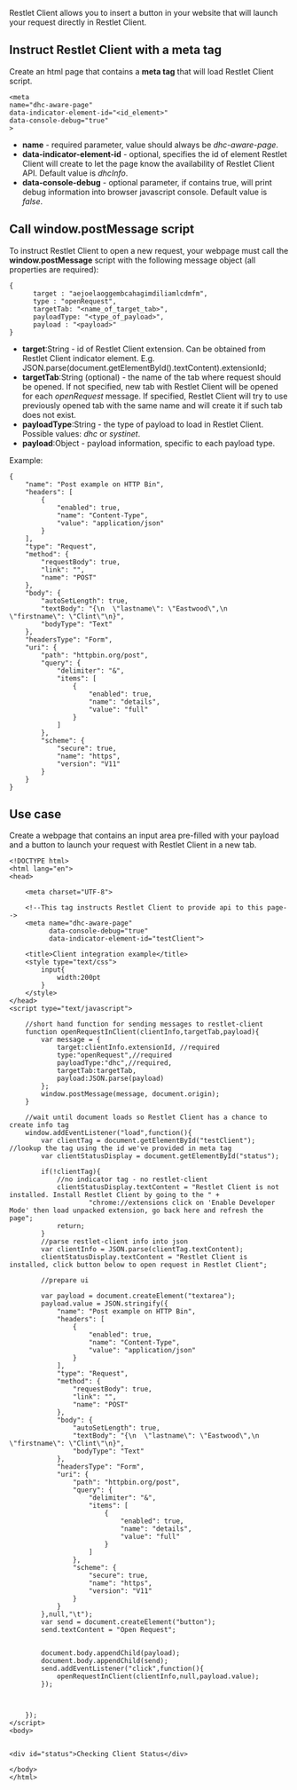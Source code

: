 Restlet Client allows you to insert a button in your website that will launch your request directly in Restlet Client.

<a class="anchor" name="instruct-restlet-client-with-a-meta-tag"></a>
## Instruct Restlet Client with a meta tag

Create an html page that contains a **meta tag** that will load Restlet Client script.

<pre class="language-markup"><code class="language-markup">&lt;meta
name=&quot;dhc-aware-page&quot;
data-indicator-element-id=&quot;&lt;id_element&gt;&quot;
data-console-debug=&quot;true&quot;
&gt;
</code></pre>

- **name** - required parameter, value should always be *dhc-aware-page*.
- **data-indicator-element-id** - optional, specifies the id of element Restlet Client will create to let the page know the availability of Restlet Client API. Default value is *dhcInfo*.
- **data-console-debug** - optional parameter, if contains true, will print debug information into browser javascript console. Default value is *false*.

<a class="anchor" name="call-window-postmessage-script"></a>
## Call window.postMessage script

To instruct Restlet Client to open a new request, your webpage must call the **window.postMessage** script with the following message object (all properties are required):

<pre class="language-javascript"><code class="language-javascript">{
      target : &quot;aejoelaoggembcahagimdiliamlcdmfm&quot;,
      type : &quot;openRequest&quot;,
      targetTab: &quot;&lt;name_of_target_tab&gt;&quot;,
      payloadType: &quot;&lt;type_of_payload&gt;&quot;,
      payload : &quot;&lt;payload&gt;&quot;
}
</code></pre>

- **target**:String - id of Restlet Client extension. Can be obtained from Restlet Client indicator element. E.g.
JSON.parse(document.getElementById(<id of  indicator element>).textContent).extensionId;
- **targetTab**:String (optional) - the name of the tab where request should be opened. If not specified, new tab with Restlet Client will be opened for each *openRequest* message. If specified, Restlet Client will try to use previously opened tab with the same  name and will create it if such tab does not exist.
- **payloadType**:String - the type of payload to load in Restlet Client. Possible values: *dhc* or *systinet*.
- **payload**:Object - payload information, specific to each payload type.

Example:

<pre class="language-javascript"><code class="language-javascript">{
    "name": "Post example on HTTP Bin",
    "headers": [
        {
            "enabled": true,
            "name": "Content-Type",
            "value": "application/json"
        }
    ],
    "type": "Request",
    "method": {
        "requestBody": true,
        "link": "",
        "name": "POST"
    },
    "body": {
        "autoSetLength": true,
        "textBody": "{\n  \"lastname\": \"Eastwood\",\n  \"firstname\": \"Clint\"\n}",
        "bodyType": "Text"
    },
    "headersType": "Form",
    "uri": {
        "path": "httpbin.org/post",
        "query": {
            "delimiter": "&",
            "items": [
                {
                    "enabled": true,
                    "name": "details",
                    "value": "full"
                }
            ]
        },
        "scheme": {
            "secure": true,
            "name": "https",
            "version": "V11"
        }
    }
}
</code></pre>

<a class="anchor" name="use-case"></a>
## Use case

Create a webpage that contains an input area pre-filled with your payload and a button to launch your request with Restlet Client in a new tab.

<pre class="language-javascript"><code class="language-javascript">&lt;!DOCTYPE html&gt;
&lt;html lang=&quot;en&quot;&gt;
&lt;head&gt;

    &lt;meta charset=&quot;UTF-8&quot;&gt;

    &lt;!--This tag instructs Restlet Client to provide api to this page--&gt;
    &lt;meta name=&quot;dhc-aware-page&quot;
          data-console-debug=&quot;true&quot;
          data-indicator-element-id=&quot;testClient&quot;&gt;

    &lt;title&gt;Client integration example&lt;/title&gt;
    &lt;style type=&quot;text/css&quot;&gt;
        input{
            width:200pt
        }
    &lt;/style&gt;
&lt;/head&gt;
&lt;script type=&quot;text/javascript&quot;&gt;

    //short hand function for sending messages to restlet-client
    function openRequestInClient(clientInfo,targetTab,payload){
        var message = {
            target:clientInfo.extensionId, //required
            type:&quot;openRequest&quot;,//required
            payloadType:&quot;dhc&quot;,//required,
            targetTab:targetTab,
            payload:JSON.parse(payload)
        };
        window.postMessage(message, document.origin);
    }

    //wait until document loads so Restlet Client has a chance to create info tag
    window.addEventListener(&quot;load&quot;,function(){
        var clientTag = document.getElementById(&quot;testClient&quot;); //lookup the tag using the id we&apos;ve provided in meta tag
        var clientStatusDisplay = document.getElementById(&quot;status&quot;);

        if(!clientTag){
            //no indicator tag - no restlet-client
            clientStatusDisplay.textContent = &quot;Restlet Client is not installed. Install Restlet Client by going to the &quot; +
                    &quot;chrome://extensions click on &apos;Enable Developer Mode&apos; then load unpacked extension, go back here and refresh the page&quot;;
            return;
        }
        //parse restlet-client info into json
        var clientInfo = JSON.parse(clientTag.textContent);
        clientStatusDisplay.textContent = &quot;Restlet Client is installed, click button below to open request in Restlet Client&quot;;

        //prepare ui

        var payload = document.createElement(&quot;textarea&quot;);
        payload.value = JSON.stringify({
            &quot;name&quot;: &quot;Post example on HTTP Bin&quot;,
            &quot;headers&quot;: [
                {
                    &quot;enabled&quot;: true,
                    &quot;name&quot;: &quot;Content-Type&quot;,
                    &quot;value&quot;: &quot;application/json&quot;
                }
            ],
            &quot;type&quot;: &quot;Request&quot;,
            &quot;method&quot;: {
                &quot;requestBody&quot;: true,
                &quot;link&quot;: &quot;&quot;,
                &quot;name&quot;: &quot;POST&quot;
            },
            &quot;body&quot;: {
                &quot;autoSetLength&quot;: true,
                &quot;textBody&quot;: &quot;{\n  \&quot;lastname\&quot;: \&quot;Eastwood\&quot;,\n  \&quot;firstname\&quot;: \&quot;Clint\&quot;\n}&quot;,
                &quot;bodyType&quot;: &quot;Text&quot;
            },
            &quot;headersType&quot;: &quot;Form&quot;,
            &quot;uri&quot;: {
                &quot;path&quot;: &quot;httpbin.org/post&quot;,
                &quot;query&quot;: {
                    &quot;delimiter&quot;: &quot;&&quot;,
                    &quot;items&quot;: [
                        {
                            &quot;enabled&quot;: true,
                            &quot;name&quot;: &quot;details&quot;,
                            &quot;value&quot;: &quot;full&quot;
                        }
                    ]
                },
                &quot;scheme&quot;: {
                    &quot;secure&quot;: true,
                    &quot;name&quot;: &quot;https&quot;,
                    &quot;version&quot;: &quot;V11&quot;
                }
            }
        },null,&quot;\t&quot;);
        var send = document.createElement(&quot;button&quot;);
        send.textContent = &quot;Open Request&quot;;


        document.body.appendChild(payload);
        document.body.appendChild(send);
        send.addEventListener(&quot;click&quot;,function(){
            openRequestInClient(clientInfo,null,payload.value);
        });



    });
&lt;/script&gt;
&lt;body&gt;


&lt;div id=&quot;status&quot;&gt;Checking Client Status&lt;/div&gt;

&lt;/body&gt;
&lt;/html&gt;
</code></pre>
